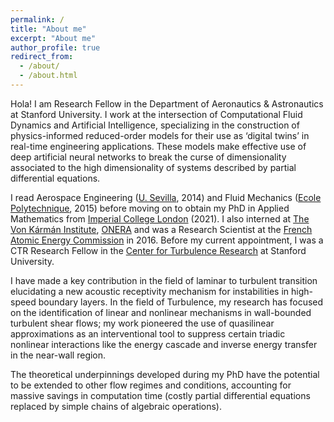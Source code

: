 ```yaml
---
permalink: /
title: "About me"
excerpt: "About me"
author_profile: true
redirect_from: 
  - /about/
  - /about.html
---
```


Hola! I am Research Fellow in the Department of Aeronautics & Astronautics at Stanford University.
I work at the intersection of Computational Fluid Dynamics and Artificial Intelligence, 
specializing in the construction of physics-informed reduced-order models for their use as ‘digital twins’ in real-time engineering applications. 
These models make effective use of deep artificial neural networks to break the curse of 
dimensionality associated to the high dimensionality of systems described by partial differential equations.

I read Aerospace Engineering ([U. Sevilla](https://www.us.es/), 2014) and Fluid Mechanics ([Ecole Polytechnique](https://www.polytechnique.edu/), 2015) 
before moving on to obtain my PhD in Applied Mathematics from [Imperial College London](https://www.imperial.ac.uk/) (2021). I also interned at 
[The Von Kármán Institute](https://www.vki.ac.be/), [ONERA](https://www.onera.fr/) and was a Research Scientist at the 
[French Atomic Energy Commission](https://www.cea.fr/) in 2016. Before my current appointment, I was a CTR Research Fellow in the 
[Center for Turbulence Research](https://ctr.stanford.edu/) at Stanford University.

I have made a key contribution in the field of laminar to turbulent transition elucidating a new acoustic receptivity mechanism for instabilities 
in high-speed boundary layers. In the field of Turbulence, my research has focused on the identification of linear and nonlinear mechanisms in 
wall-bounded turbulent shear flows; my work pioneered the use of quasilinear approximations as an interventional tool to suppress certain triadic 
nonlinear interactions like the energy cascade and inverse energy transfer in the near-wall region. 

The theoretical underpinnings developed during my PhD have the potential to be extended to other flow regimes and conditions, accounting for massive savings in computation time (costly partial differential equations replaced by simple chains of algebraic operations).